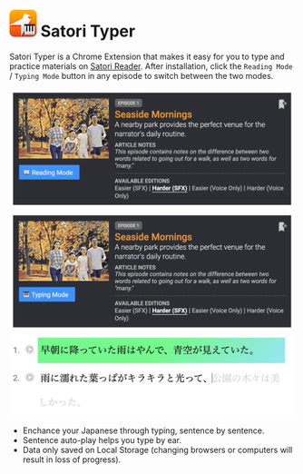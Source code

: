 

# ![icon48](src/icons/icon48.png) Satori Typer

Satori Typer is a Chrome Extension that makes it easy for you to type and practice materials on [Satori Reader](https://www.satorireader.com/). After installation, click the `Reading Mode` / `Typing Mode` button in any episode to switch between the two modes.

![Reading Mode Demo](README-assets/reading-mode.png)
![Typing Mode Demo](README-assets/typing-mode.png)

- Enchance your Japanese through typing, sentence by sentence.
- Sentence auto-play helps you type by ear.
- Data only saved on Local Storage (changing browsers or computers will result in loss of progress).

